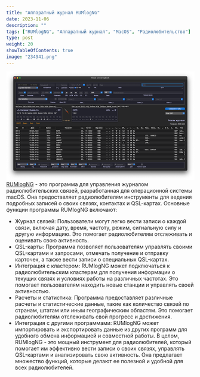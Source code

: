 ```yaml
---
title: "Аппаратный журнал RUMlogNG"
date: 2023-11-06
description: ""
tags: ["RUMlogNG", "Аппаратный журнал", "MacOS", "Радиолюбительство"]
type: post
weight: 20
showTableOfContents: true
image: "234941.png"
---
```

![RUMlogNG](234941.png)
[RUMlogNG](https://www.dl2rum.de/rumsoft/RUMLog.html) - это программа для управления журналом радиолюбительских связей, разработанная для операционной системы macOS. Она предоставляет радиолюбителям инструменты для ведения подробных записей о своих связях, контактах и QSL-картах.
Основные функции программы RUMlogNG включают:

- Журнал связей: Пользователи могут легко вести записи о каждой связи, включая дату, время, частоту, режим, сигнальную силу и другую информацию. Это помогает радиолюбителям отслеживать и оценивать свою активность.
- QSL-карты: Программа позволяет пользователям управлять своими QSL-картами и запросами, отмечать получение и отправку карточек, а также вести записи о специальных QSL-картах.
- Интеграция с кластером: RUMlogNG может подключаться к радиолюбительским кластерам для получения информации о текущих связях и условиях работы на различных частотах. Это помогает пользователям находить новые станции и управлять своей активностью.
- Расчеты и статистика: Программа предоставляет различные расчеты и статистические данные, такие как количество связей по странам, штатам или иным географическим областям. Это помогает радиолюбителям отслеживать свой прогресс и достижения.
- Интеграция с другими программами: RUMlogNG может импортировать и экспортировать данные из других программ для удобного обмена информацией и совместной работы.
В целом, RUMlogNG - это мощный инструмент для радиолюбителей, который помогает им эффективно вести записи о своих связях, управлять QSL-картами и анализировать свою активность. Она предлагает множество функций, которые делают ее полезной и удобной для всех радиолюбителей.
